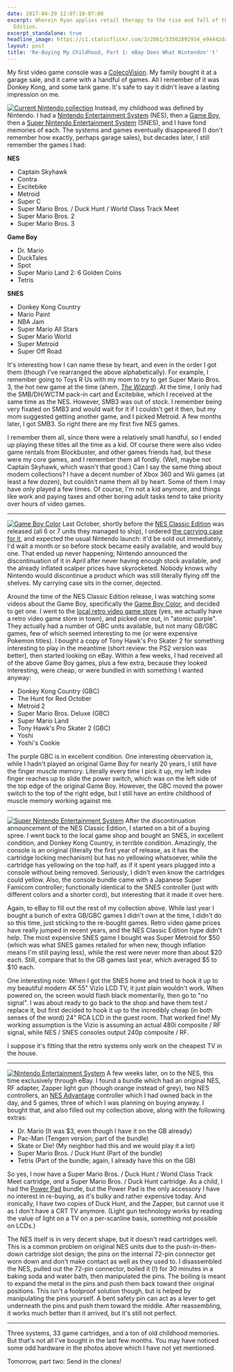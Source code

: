 ```yaml
---
date: 2017-04-29 12:07:18-07:00
excerpt: Wherein Ryan applies retail therapy to the rise and fall of the NES Classic
  Edition.
excerpt_standalone: true
headline_image: https://c1.staticflickr.com/3/2861/33502892934_e94442da1b_b.jpg
layout: post
title: 'Re-Buying My Childhood, Part 1: eBay Does What Nintendon''t'
---
```

My first video game console was a [ColecoVision](https://en.wikipedia.org/wiki/ColecoVision).
My family bought it at a garage sale, and it came with a handful of games.
All I remember of it was Donkey Kong, and some tank game.
It's safe to say it didn't leave a lasting impression on me.

<a href="https://www.flickr.com/photos/fo0bar/33502892934/in/album-72157683206318665/" title="Current Nintendo collection"><img src="https://c1.staticflickr.com/3/2861/33502892934_e94442da1b_b.jpg" class="img-responsive img-rounded img-lg" alt="Current Nintendo collection"></a>
Instead, my childhood was defined by Nintendo.
I had a [Nintendo Entertainment System](https://en.wikipedia.org/wiki/Nintendo_Entertainment_System) (NES), then a [Game Boy](https://en.wikipedia.org/wiki/Game_Boy), then a [Super Nintendo Entertainment System](https://en.wikipedia.org/wiki/Super_Nintendo_Entertainment_System) (SNES), and I have fond memories of each.
The systems and games eventually disappeared (I don't remember how exactly, perhaps garage sales), but decades later, I still remember the games I had:

**NES**

* Captain Skyhawk
* Contra
* Excitebike
* Metroid
* Super C
* Super Mario Bros. / Duck Hunt / World Class Track Meet
* Super Mario Bros. 2
* Super Mario Bros. 3

**Game Boy**

* Dr. Mario
* DuckTales
* Spot
* Super Mario Land 2: 6 Golden Coins
* Tetris

**SNES**

* Donkey Kong Country
* Mario Paint
* NBA Jam
* Super Mario All Stars
* Super Mario World
* Super Metroid
* Super Off Road

It's interesting how I can name these by heart, and even in the order I got them (though I've rearranged the above alphabetically).
For example, I remember going to Toys R Us with my mom to try to get Super Mario Bros. 3, the hot new game at the time (ahem, *[The Wizard](https://en.wikipedia.org/wiki/The_Wizard_(film))*). At the time, I only had the SMB/DH/WCTM pack-in cart and Excitebike, which I received at the same time as the NES.
However, SMB3 was out of stock.
I remember being very fixated on SMB3 and would wait for it if I couldn't get it then, but my mom suggested getting another game, and I picked Metroid.
A few months later, I got SMB3.
So right there are my first five NES games.

I remember them all, since there were a relatively small handful, so I ended up playing these titles all the time as a kid.
Of course there were also video game rentals from Blockbuster, and other games friends had, but these were my core games, and I remember them all fondly.
(Well, maybe not Captain Skyhawk, which wasn't that good.)
Can I say the same thing about modern collections?
I have a decent number of Xbox 360 and Wii games (at least a few dozen), but couldn't name them all by heart.
Some of them I may have only played a few times.
Of course, I'm not a kid anymore, and things like work and paying taxes and other boring adult tasks tend to take priority over hours of video games.

---

<a href="https://www.flickr.com/photos/fo0bar/34186368262/in/album-72157683206318665/" title="Game Boy Color"><img src="https://c1.staticflickr.com/3/2823/34186368262_4dc1c48118_b.jpg" class="img-responsive img-rounded img-md pull-right" alt="Game Boy Color"></a>
Last October, shortly before the [NES Classic Edition](https://en.wikipedia.org/wiki/NES_Classic_Edition) was released (all 6 or 7 units they managed to ship), I ordered [the carrying case for it](https://www.amazon.com/Industries-Classic-Carrying-Nintendo-Entertainment-System/dp/B01LYFRCWF), and expected the usual Nintendo launch: it'd be sold out immediately, I'd wait a month or so before stock became easily available, and would buy one.
That ended up never happening; Nintendo announced the discontinuation of it in April after never having enough stock available, and the already inflated scalper prices have skyrocketed.
Nobody knows why Nintendo would discontinue a product which was still literally flying off the shelves.
My carrying case sits in the corner, dejected.

Around the time of the NES Classic Edition release, I was watching some videos about the Game Boy, specifically the [Game Boy Color](https://en.wikipedia.org/wiki/Game_Boy_Color), and decided to get one.
I went to the [local retro video game store](http://www.capngames.com/) (yes, we actually have a retro video game store in town), and picked one out, in "atomic purple".
They actually had a number of GBC units available, but not many GB/GBC games, few of which seemed interesting to me (or were expensive Pokemon titles).
I bought a copy of Tony Hawk's Pro Skater 2 for something interesting to play in the meantime (short review: the PS2 version was better), then started looking on eBay.
Within a few weeks, I had received all of the above Game Boy games, plus a few extra, because they looked interesting, were cheap, or were bundled in with something I wanted anyway:

* Donkey Kong Country (GBC)
* The Hunt for Red October
* Metroid 2
* Super Mario Bros. Deluxe (GBC)
* Super Mario Land
* Tony Hawk's Pro Skater 2 (GBC)
* Yoshi
* Yoshi's Cookie

The purple GBC is in excellent condition.
One interesting observation is, while I hadn't played an original Game Boy for nearly 20 years, I still have the finger muscle memory.
Literally every time I pick it up, my left index finger reaches up to slide the power switch, which was on the left side of the top edge of the original Game Boy.
However, the GBC moved the power switch to the top of the right edge, but I still have an entire childhood of muscle memory working against me.

---

<a href="https://www.flickr.com/photos/fo0bar/34186367912/in/album-72157683206318665/" title="Super Nintendo Entertainment System"><img src="https://c1.staticflickr.com/3/2883/34186367912_ca9d0fa5f1_b.jpg" class="img-responsive img-rounded img-md pull-right" alt="Super Nintendo Entertainment System"></a>
After the discontinuation announcement of the NES Classic Edition, I started on a bit of a buying spree.
I went back to the local game shop and bought an SNES, in excellent condition, and Donkey Kong Country, in terrible condition.
Amazingly, the console is an original (literally the first year of release, as it has the cartridge locking mechanism) but has no yellowing whatsoever, while the cartridge has yellowing on the top half, as if it spent years plugged into a console without being removed.
Seriously, I didn't even know the cartridges could yellow.
Also, the console bundle came with a Japanese Super Famicom controller; functionally identical to the SNES controller (just with different colors and a shorter cord), but interesting that it made it over here.

Again, to eBay to fill out the rest of my collection above.
While last year I bought a bunch of extra GB/GBC games I didn't own at the time, I didn't do so this time, just sticking to the re-bought games.
Retro video game prices have really jumped in recent years, and the NES Classic Edition hype didn't help.
The most expensive SNES game I bought was Super Metroid for $50 (which was what SNES games retailed for when new, though inflation means I'm still paying less), while the rest were never more than about $20 each.
Still, compare that to the GB games last year, which averaged $5 to $10 each.

One interesting note: When I got the SNES home and tried to hook it up to my beautiful modern 4K 55" Vizio LCD TV, it just plain wouldn't work.
When powered on, the screen would flash black momentarily, then go to "no signal".
I was about ready to go back to the shop and have them test / replace it, but first decided to hook it up to the incredibly cheap (in both senses of the word) 24" RCA LCD in the guest room.
That worked fine!
My working assumption is the Vizio is assuming an actual 480i composite / RF signal, while NES / SNES consoles output 240p composite / RF.

I suppose it's fitting that the retro systems only work on the cheapest TV in the house.

---

<a href="https://www.flickr.com/photos/fo0bar/34303458846/in/album-72157683206318665/" title="Nintendo Entertainment System"><img src="https://c1.staticflickr.com/5/4182/34303458846_bc9dda689f_b.jpg" class="img-responsive img-rounded img-md pull-right" alt="Nintendo Entertainment System"></a>
A few weeks later, on to the NES, this time exclusively through eBay.
I found a bundle which had an original NES, RF adapter, Zapper light gun (though orange instead of grey), two NES controllers, an [NES Advantage](https://en.wikipedia.org/wiki/NES_Advantage) controller which I had owned back in the day, and 5 games, three of which I was planning on buying anyway.
I bought that, and also filled out my collection above, along with the following extras:

* Dr. Mario (It was $3, even though I have it on the GB already)
* Pac-Man (Tengen version; part of the bundle)
* Skate or Die! (My neighbor had this and we would play it a lot)
* Super Mario Bros. / Duck Hunt (Part of the bundle)
* Tetris (Part of the bundle; again, I already have this on the GB)

So yes, I now have a Super Mario Bros. / Duck Hunt / World Class Track Meet cartridge, *and* a Super Mario Bros. / Duck Hunt cartridge.
As a child, I had the [Power Pad](https://en.wikipedia.org/wiki/Power_Pad) bundle, but the Power Pad is the only accessory I have no interest in re-buying, as it's bulky and rather expensive today.
And ironically, I have two copies of Duck Hunt, and the Zapper, but cannot use it as I don't have a CRT TV anymore.
(Light gun technology works by reading the value of light on a TV on a per-scanline basis, something not possible on LCDs.)

The NES itself is in very decent shape, but it doesn't read cartridges well.
This is a common problem on original NES units due to the push-in-then-down cartridge slot design; the pins on the internal 72-pin connector get worn down and don't make contact as well as they used to.
I disassembled the NES, pulled out the 72-pin connector, boiled it (!) for 30 minutes in a baking soda and water bath, then manipulated the pins.
The boiling is meant to expand the metal in the pins and push them back toward their original positions.
This isn't a foolproof solution though, but is helped by manipulating the pins yourself.
A bent safety pin can act as a lever to get underneath the pins and push them toward the middle.
After reassembling, it works much better than it arrived, but it's still not perfect.

---

Three systems, 33 game cartridges, and a ton of old childhood memories.
But that's not all I've bought in the last few months.
You may have noticed some odd hardware in the photos above which I have not yet mentioned.

Tomorrow, part two: Send in the clones!
